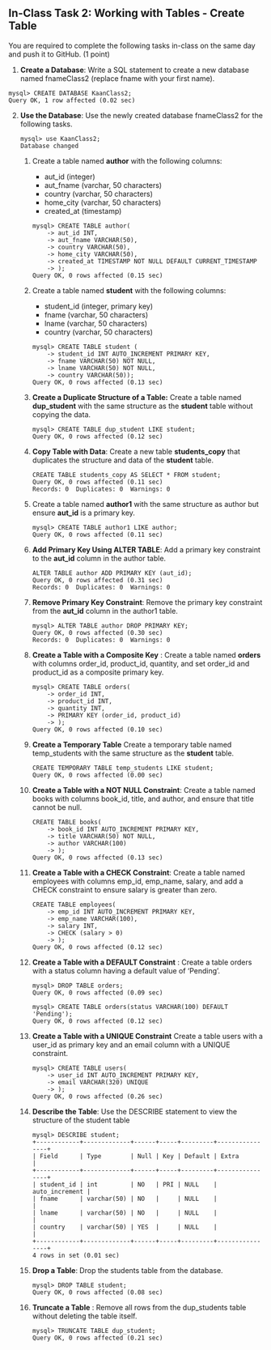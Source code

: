 ## In-Class Task 2: Working with Tables - Create Table

You are required to complete the following tasks in-class on the same day and push it to GitHub. (1 point)

1. **Create a Database**: Write a SQL statement to create a new database named fnameClass2 (replace fname with your first name).

```
mysql> CREATE DATABASE KaanClass2;
Query OK, 1 row affected (0.02 sec)
```

2. **Use the Database**: Use the newly created database fnameClass2 for the following tasks.

    ```
    mysql> use KaanClass2;
    Database changed
    ```

    1. Create a table named **author** with the following columns:
        - aut_id (integer)
        - aut_fname (varchar, 50 characters)
        - country (varchar, 50 characters)
        - home_city (varchar, 50 characters)
        - created_at (timestamp)

        ```
        mysql> CREATE TABLE author(
            -> aut_id INT,
            -> aut_fname VARCHAR(50),
            -> country VARCHAR(50),
            -> home_city VARCHAR(50),
            -> created_at TIMESTAMP NOT NULL DEFAULT CURRENT_TIMESTAMP
            -> );
        Query OK, 0 rows affected (0.15 sec)
        ```

    2. Create a table named **student** with the following columns:
        - student_id (integer, primary key)
        - fname (varchar, 50 characters)
        - lname (varchar, 50 characters)
        - country (varchar, 50 characters)

        ```
        mysql> CREATE TABLE student (
            -> student_id INT AUTO_INCREMENT PRIMARY KEY,
            -> fname VARCHAR(50) NOT NULL,
            -> lname VARCHAR(50) NOT NULL,
            -> country VARCHAR(50));
        Query OK, 0 rows affected (0.13 sec)
        ```

    3. **Create a Duplicate Structure of a Table:** Create a table named **dup_student** with the same structure as the **student** table without copying the data. 

        ```
        mysql> CREATE TABLE dup_student LIKE student;
        Query OK, 0 rows affected (0.12 sec)
        ```

    4. **Copy Table with Data**: Create a new table **students_copy** that duplicates the structure and data of the **student** table.

        ```
        CREATE TABLE students_copy AS SELECT * FROM student;
        Query OK, 0 rows affected (0.11 sec)
        Records: 0  Duplicates: 0  Warnings: 0
        ```

    5. Create a table named **author1** with the same structure as author but ensure **aut_id** is a primary key. 

        ```
        mysql> CREATE TABLE author1 LIKE author;
        Query OK, 0 rows affected (0.11 sec)
        ```

    6. **Add Primary Key Using ALTER TABLE**:
    Add a primary key constraint to the **aut_id** column in the author table.

        ```
        ALTER TABLE author ADD PRIMARY KEY (aut_id);
        Query OK, 0 rows affected (0.31 sec)
        Records: 0  Duplicates: 0  Warnings: 0
        ```

    7. **Remove Primary Key Constraint**:
    Remove the primary key constraint from the **aut_id** column in the author1 table.

        ```
        mysql> ALTER TABLE author DROP PRIMARY KEY;
        Query OK, 0 rows affected (0.30 sec)
        Records: 0  Duplicates: 0  Warnings: 0
        ```

    8. **Create a Table with a Composite Key** : Create a table named **orders** with columns order_id, product_id, quantity, and set order_id and product_id as a composite primary key.

        ```
        mysql> CREATE TABLE orders(
            -> order_id INT,
            -> product_id INT,
            -> quantity INT,
            -> PRIMARY KEY (order_id, product_id)
            -> );
        Query OK, 0 rows affected (0.10 sec)
        ```

    10. **Create a Temporary Table**
    Create a temporary table named temp_students with the same structure as the **student** table.

        ```
        CREATE TEMPORARY TABLE temp_students LIKE student;
        Query OK, 0 rows affected (0.00 sec)
        ```

    11. **Create a Table with a NOT NULL Constraint**: Create a table named books with columns book_id, title, and author, and ensure that title cannot be null.

        ```
        CREATE TABLE books(
            -> book_id INT AUTO_INCREMENT PRIMARY KEY,
            -> title VARCHAR(50) NOT NULL,
            -> author VARCHAR(100) 
            -> );
        Query OK, 0 rows affected (0.13 sec)
        ```

    12. **Create a Table with a CHECK Constraint**:  Create a table named employees with columns emp_id, emp_name, salary, and add a CHECK constraint to ensure salary is greater than zero.

        ```
        CREATE TABLE employees(
            -> emp_id INT AUTO_INCREMENT PRIMARY KEY,
            -> emp_name VARCHAR(100),
            -> salary INT,
            -> CHECK (salary > 0)
            -> );
        Query OK, 0 rows affected (0.12 sec)
        ```

    13. **Create a Table with a DEFAULT Constraint** : Create a table orders with a status column having a default value of ‘Pending’.

        ```
        mysql> DROP TABLE orders;
        Query OK, 0 rows affected (0.09 sec)

        mysql> CREATE TABLE orders(status VARCHAR(100) DEFAULT 'Pending');
        Query OK, 0 rows affected (0.12 sec)
        ```

    14. **Create a Table with a UNIQUE Constraint** Create a table users with a user_id as primary key and an email column with a UNIQUE constraint.

        ```
        mysql> CREATE TABLE users(
            -> user_id INT AUTO_INCREMENT PRIMARY KEY,
            -> email VARCHAR(320) UNIQUE
            -> );
        Query OK, 0 rows affected (0.26 sec)
        ```

    15. **Describe the Table**: Use the DESCRIBE statement to view the structure of the student table

        ```
        mysql> DESCRIBE student;
        +------------+-------------+------+-----+---------+----------------+
        | Field      | Type        | Null | Key | Default | Extra          |
        +------------+-------------+------+-----+---------+----------------+
        | student_id | int         | NO   | PRI | NULL    | auto_increment |
        | fname      | varchar(50) | NO   |     | NULL    |                |
        | lname      | varchar(50) | NO   |     | NULL    |                |
        | country    | varchar(50) | YES  |     | NULL    |                |
        +------------+-------------+------+-----+---------+----------------+
        4 rows in set (0.01 sec)
        ```

    16. **Drop a Table**: Drop the students table from the database.
    
        ```
        mysql> DROP TABLE student;
        Query OK, 0 rows affected (0.08 sec)
        ```

    17. **Truncate a Table** : Remove all rows from the dup_students table without deleting the table itself.

        ```
        mysql> TRUNCATE TABLE dup_student;
        Query OK, 0 rows affected (0.21 sec)
        ```



